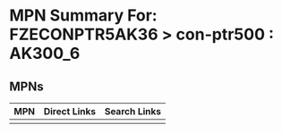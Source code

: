 



# MPN Summary For: FZECONPTR5AK36 > con-ptr500 : AK300_6

## MPNs
  

|MPN|Direct Links|Search Links|
| :--- | :--- | :--- |
||||
